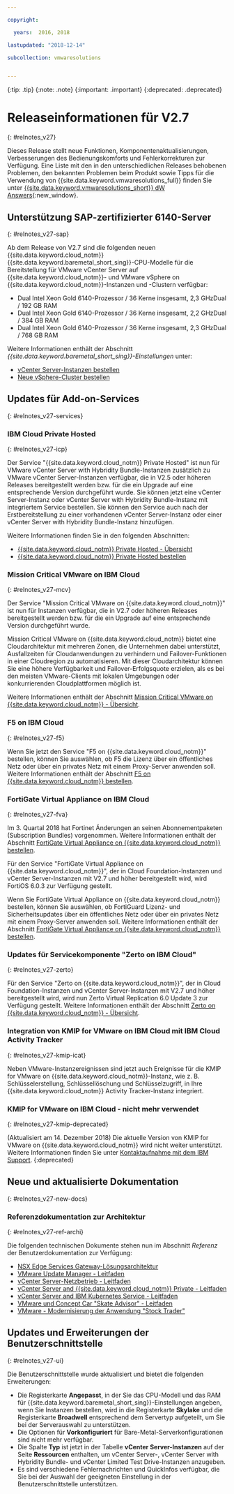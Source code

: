```yaml
---

copyright:

  years:  2016, 2018

lastupdated: "2018-12-14"

subcollection: vmwaresolutions


---
```


{:tip: .tip}
{:note: .note}
{:important: .important}
{:deprecated: .deprecated}

# Releaseinformationen für V2.7
{: #relnotes_v27}

Dieses Release stellt neue Funktionen, Komponentenaktualisierungen, Verbesserungen des Bedienungskomforts und Fehlerkorrekturen zur Verfügung. Eine Liste mit den in den unterschiedlichen Releases behobenen Problemen, den bekannten Problemen beim Produkt sowie Tipps für die Verwendung von {{site.data.keyword.vmwaresolutions_full}} finden Sie unter [{{site.data.keyword.vmwaresolutions_short}} dW Answers](https://developer.ibm.com/answers/topics/cloudvmw/){:new_window}.

## Unterstützung SAP-zertifizierter 6140-Server
{: #relnotes_v27-sap}

Ab dem Release von V2.7 sind die folgenden neuen {{site.data.keyword.cloud_notm}} {{site.data.keyword.baremetal_short_sing}}-CPU-Modelle für die Bereitstellung für VMware vCenter Server auf {{site.data.keyword.cloud_notm}}- und VMware vSphere on {{site.data.keyword.cloud_notm}}-Instanzen und -Clustern verfügbar:
* Dual Intel Xeon Gold 6140-Prozessor / 36 Kerne insgesamt, 2,3 GHzDual / 192 GB RAM
* Dual Intel Xeon Gold 6140-Prozessor / 36 Kerne insgesamt, 2,2 GHzDual / 384 GB RAM
* Dual Intel Xeon Gold 6140-Prozessor / 36 Kerne insgesamt, 2,3 GHzDual / 768 GB RAM

Weitere Informationen enthält der Abschnitt *{{site.data.keyword.baremetal_short_sing}}-Einstellungen* unter:
* [vCenter Server-Instanzen bestellen](/docs/services/vmwaresolutions/vcenter?topic=vmware-solutions-vc_orderinginstance#bare-metal-server-settings)
* [Neue vSphere-Cluster bestellen](/docs/services/vmwaresolutions/vsphere?topic=vmware-solutions-vs_orderinginstances#bare-metal-server-settings)

## Updates für Add-on-Services
{: #relnotes_v27-services}

### IBM Cloud Private Hosted
{: #relnotes_v27-icp}

Der Service "{{site.data.keyword.cloud_notm}} Private Hosted" ist nun für VMware vCenter Server with Hybridity Bundle-Instanzen zusätzlich zu VMware vCenter Server-Instanzen verfügbar, die in V2.5 oder höheren Releases bereitgestellt werden bzw. für die ein Upgrade auf eine entsprechende Version durchgeführt wurde. Sie können jetzt eine vCenter Server-Instanz oder vCenter Server with Hybridity Bundle-Instanz mit integriertem Service bestellen. Sie können den Service auch nach der Erstbereitstellung zu einer vorhandenen vCenter Server-Instanz oder einer vCenter Server with Hybridity Bundle-Instanz hinzufügen.

Weitere Informationen finden Sie in den folgenden Abschnitten:
* [{{site.data.keyword.cloud_notm}} Private Hosted - Übersicht](/docs/services/vmwaresolutions/services?topic=vmware-solutions-icp_overview)
* [{{site.data.keyword.cloud_notm}} Private Hosted bestellen](/docs/services/vmwaresolutions/services?topic=vmware-solutions-icp_ordering)

### Mission Critical VMware on IBM Cloud
{: #relnotes_v27-mcv}

Der Service "Mission Critical VMware on {{site.data.keyword.cloud_notm}}" ist nun für Instanzen verfügbar, die in V2.7 oder höheren Releases bereitgestellt werden bzw. für die ein Upgrade auf eine entsprechende Version durchgeführt wurde.

Mission Critical VMware on {{site.data.keyword.cloud_notm}} bietet eine Cloudarchitektur mit mehreren Zonen, die Unternehmen dabei unterstützt, Ausfallzeiten für Cloudanwendungen zu verhindern und Failover-Funktionen in einer Cloudregion zu automatisieren. Mit dieser Cloudarchitektur können Sie eine höhere Verfügbarkeit und Failover-Erfolgsquote erzielen, als es bei den meisten VMware-Clients mit lokalen Umgebungen oder konkurrierenden Cloudplattformen möglich ist.

Weitere Informationen enthält der Abschnitt [Mission Critical VMware on {{site.data.keyword.cloud_notm}} - Übersicht](/docs/services/vmwaresolutions/services?topic=vmware-solutions-mcv_overview).

### F5 on IBM Cloud
{: #relnotes_v27-f5}

Wenn Sie jetzt den Service "F5 on {{site.data.keyword.cloud_notm}}" bestellen, können Sie auswählen, ob F5 die Lizenz über ein öffentliches Netz oder über ein privates Netz mit einem Proxy-Server anwenden soll. Weitere Informationen enthält der Abschnitt [F5 on {{site.data.keyword.cloud_notm}} bestellen](/docs/services/vmwaresolutions/services?topic=vmware-solutions-f5_ordering).

### FortiGate Virtual Appliance on IBM Cloud
{: #relnotes_v27-fva}

Im 3. Quartal 2018 hat Fortinet Änderungen an seinen Abonnementpaketen (Subscription Bundles) vorgenommen. Weitere Informationen enthält der Abschnitt [FortiGate Virtual Appliance on {{site.data.keyword.cloud_notm}} bestellen](/docs/services/vmwaresolutions/services?topic=vmware-solutions-fortinetvm_ordering).

Für den Service "FortiGate Virtual Appliance on {{site.data.keyword.cloud_notm}}", der in Cloud Foundation-Instanzen und vCenter Server-Instanzen mit V2.7 und höher bereitgestellt wird, wird FortiOS 6.0.3 zur Verfügung gestellt.

Wenn Sie FortiGate Virtual Appliance on {{site.data.keyword.cloud_notm}} bestellen, können Sie auswählen, ob FortiGuard Lizenz- und Sicherheitsupdates über ein öffentliches Netz oder über ein privates Netz mit einem Proxy-Server anwenden soll. Weitere Informationen enthält der Abschnitt [FortiGate Virtual Appliance on {{site.data.keyword.cloud_notm}} bestellen](/docs/services/vmwaresolutions/services?topic=vmware-solutions-fortinetvm_ordering).

### Updates für Servicekomponente "Zerto on IBM Cloud"
{: #relnotes_v27-zerto}

Für den Service "Zerto on {{site.data.keyword.cloud_notm}}", der in Cloud Foundation-Instanzen und vCenter Server-Instanzen mit V2.7 und höher bereitgestellt wird, wird nun Zerto Virtual Replication 6.0 Update 3 zur Verfügung gestellt. Weitere Informationen enthält der Abschnitt [Zerto on {{site.data.keyword.cloud_notm}} - Übersicht](/docs/services/vmwaresolutions/services?topic=vmware-solutions-addingzertodr).

### Integration von KMIP for VMware on IBM Cloud mit IBM Cloud Activity Tracker
{: #relnotes_v27-kmip-icat}

Neben VMware-Instanzereignissen sind jetzt auch Ereignisse für die KMIP for VMware on {{site.data.keyword.cloud_notm}}-Instanz, wie z. B. Schlüsselerstellung, Schlüssellöschung und Schlüsselzugriff, in Ihre {{site.data.keyword.cloud_notm}} Activity Tracker-Instanz integriert.

### KMIP for VMware on IBM Cloud - nicht mehr verwendet
{: #relnotes_v27-kmip-deprecated}

(Aktualisiert am 14. Dezember 2018) Die aktuelle Version von KMIP for VMware on {{site.data.keyword.cloud_notm}} wird nicht weiter unterstützt. Weitere Informationen finden Sie unter [Kontaktaufnahme mit dem IBM Support](/docs/services/vmwaresolutions/vmonic?topic=vmware-solutions-trbl_support).
{:deprecated}

## Neue und aktualisierte Dokumentation
{: #relnotes_v27-new-docs}

### Referenzdokumentation zur Architektur
{: #relnotes_v27-ref-archi}

Die folgenden technischen Dokumente stehen nun im Abschnitt *Referenz* der Benutzerdokumentation zur Verfügung:

* [NSX Edge Services Gateway-Lösungsarchitektur](/docs/services/vmwaresolutions/archiref/nsx?topic=vmware-solutions-nsx_overview)
* [VMware Update Manager - Leitfaden](/docs/services/vmwaresolutions/archiref/vum?topic=vmware-solutions-vum-intro)
* [vCenter Server-Netzbetrieb - Leitfaden](/docs/services/vmwaresolutions/archiref/vcsnsxt?topic=vmware-solutions-vcsnsxt-intro)
* [vCenter Server and {{site.data.keyword.cloud_notm}} Private - Leitfaden](/docs/services/vmwaresolutions/archiref/vcsicp?topic=vmware-solutions-vcsicp-intro)
* [vCenter Server and IBM Kubernetes Service - Leitfaden](/docs/services/vmwaresolutions/archiref/vcsiks?topic=vmware-solutions-vcsiks-intro)
* [VMware und Concept Car "Skate Advisor" - Leitfaden](/docs/services/vmwaresolutions/archiref/vcscar?topic=vmware-solutions-vcscar-intro)
* [VMware - Modernisierung der Anwendung "Stock Trader"](/docs/services/vmwaresolutions/archiref/vcscontent?topic=vmware-solutions-vcscontent-modjourney)

## Updates und Erweiterungen der Benutzerschnittstelle
{: #relnotes_v27-ui}

Die Benutzerschnittstelle wurde aktualisiert und bietet die folgenden Erweiterungen:

* Die Registerkarte **Angepasst**, in der Sie das CPU-Modell und das RAM für {{site.data.keyword.baremetal_short_sing}}-Einstellungen angeben, wenn Sie Instanzen bestellen, wird in die Registerkarte **Skylake** und die Registerkarte **Broadwell** entsprechend dem Servertyp aufgeteilt, um Sie bei der Serverauswahl zu unterstützen.
* Die Optionen für **Vorkonfiguriert** für Bare-Metal-Serverkonfigurationen sind nicht mehr verfügbar.
* Die Spalte **Typ** ist jetzt in der Tabelle **vCenter Server-Instanzen** auf der Seite **Ressourcen** enthalten, um vCenter Server-, vCenter Server with Hybridity Bundle- und vCenter Limited Test Drive-Instanzen anzugeben.
* Es sind verschiedene Fehlernachrichten und QuickInfos verfügbar, die Sie bei der Auswahl der geeigneten Einstellung in der Benutzerschnittstelle unterstützen.
